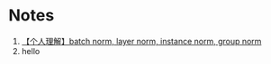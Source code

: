 # Notes

1. [【个人理解】batch norm, layer norm, instance norm, group norm](notes/compare_norm.md)
2. hello
